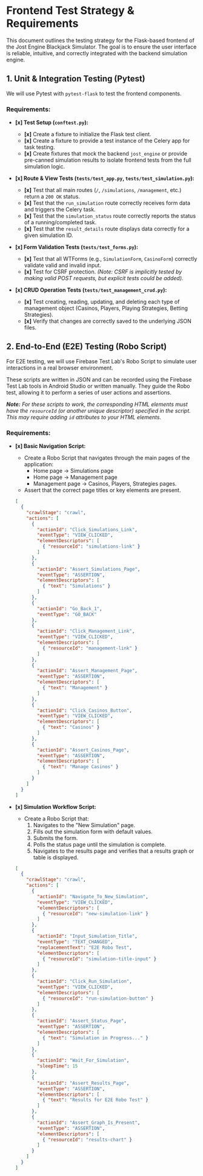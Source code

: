 # Frontend Test Strategy & Requirements

This document outlines the testing strategy for the Flask-based frontend of the Jost Engine Blackjack Simulator. The goal is to ensure the user interface is reliable, intuitive, and correctly integrated with the backend simulation engine.

## 1. Unit & Integration Testing (Pytest)

We will use Pytest with `pytest-flask` to test the frontend components.

### Requirements:

-   **[x] Test Setup (`conftest.py`):**
    -   **[x]** Create a fixture to initialize the Flask test client.
    -   **[x]** Create a fixture to provide a test instance of the Celery app for task testing.
    -   **[x]** Create fixtures that mock the backend `jost_engine` or provide pre-canned simulation results to isolate frontend tests from the full simulation logic.

-   **[x] Route & View Tests (`tests/test_app.py`, `tests/test_simulation.py`):**
    -   **[x]** Test that all main routes (`/`, `/simulations`, `/management`, etc.) return a `200 OK` status.
    -   **[x]** Test that the `run_simulation` route correctly receives form data and triggers the Celery task.
    -   **[x]** Test that the `simulation_status` route correctly reports the status of a running/completed task.
    -   **[x]** Test that the `result_details` route displays data correctly for a given simulation ID.

-   **[x] Form Validation Tests (`tests/test_forms.py`):**
    -   **[x]** Test that all WTForms (e.g., `SimulationForm`, `CasinoForm`) correctly validate valid and invalid input.
    -   **[x]** Test for CSRF protection. _(Note: CSRF is implicitly tested by making valid POST requests, but explicit tests could be added)._

-   **[x] CRUD Operation Tests (`tests/test_management_crud.py`):**
    -   **[x]** Test creating, reading, updating, and deleting each type of management object (Casinos, Players, Playing Strategies, Betting Strategies).
    -   **[x]** Verify that changes are correctly saved to the underlying JSON files.

## 2. End-to-End (E2E) Testing (Robo Script)

For E2E testing, we will use Firebase Test Lab's Robo Script to simulate user interactions in a real browser environment.

These scripts are written in JSON and can be recorded using the Firebase Test Lab tools in Android Studio or written manually. They guide the Robo test, allowing it to perform a series of user actions and assertions.

_**Note:** For these scripts to work, the corresponding HTML elements must have the `resourceId` (or another unique descriptor) specified in the script. This may require adding `id` attributes to your HTML elements._

### Requirements:

-   **[x] Basic Navigation Script:**
    -   Create a Robo Script that navigates through the main pages of the application:
        -   Home page -> Simulations page
        -   Home page -> Management page
        -   Management page -> Casinos, Players, Strategies pages.
    -   Assert that the correct page titles or key elements are present.

    ```json
    [
      {
        "crawlStage": "crawl",
        "actions": [
          {
            "actionId": "Click_Simulations_Link",
            "eventType": "VIEW_CLICKED",
            "elementDescriptors": [
              { "resourceId": "simulations-link" }
            ]
          },
          {
            "actionId": "Assert_Simulations_Page",
            "eventType": "ASSERTION",
            "elementDescriptors": [
              { "text": "Simulations" }
            ]
          },
          {
            "actionId": "Go_Back_1",
            "eventType": "GO_BACK"
          },
          {
            "actionId": "Click_Management_Link",
            "eventType": "VIEW_CLICKED",
            "elementDescriptors": [
              { "resourceId": "management-link" }
            ]
          },
          {
            "actionId": "Assert_Management_Page",
            "eventType": "ASSERTION",
            "elementDescriptors": [
              { "text": "Management" }
            ]
          },
          {
            "actionId": "Click_Casinos_Button",
            "eventType": "VIEW_CLICKED",
            "elementDescriptors": [
              { "text": "Casinos" }
            ]
          },
          {
            "actionId": "Assert_Casinos_Page",
            "eventType": "ASSERTION",
            "elementDescriptors": [
              { "text": "Manage Casinos" }
            ]
          }
        ]
      }
    ]
    ```

-   **[x] Simulation Workflow Script:**
    -   Create a Robo Script that:
        1.  Navigates to the "New Simulation" page.
        2.  Fills out the simulation form with default values.
        3.  Submits the form.
        4.  Polls the status page until the simulation is complete.
        5.  Navigates to the results page and verifies that a results graph or table is displayed.

    ```json
    [
      {
        "crawlStage": "crawl",
        "actions": [
          {
            "actionId": "Navigate_To_New_Simulation",
            "eventType": "VIEW_CLICKED",
            "elementDescriptors": [
              { "resourceId": "new-simulation-link" }
            ]
          },
          {
            "actionId": "Input_Simulation_Title",
            "eventType": "TEXT_CHANGED",
            "replacementText": "E2E Robo Test",
            "elementDescriptors": [
              { "resourceId": "simulation-title-input" }
            ]
          },
          {
            "actionId": "Click_Run_Simulation",
            "eventType": "VIEW_CLICKED",
            "elementDescriptors": [
              { "resourceId": "run-simulation-button" }
            ]
          },
          {
            "actionId": "Assert_Status_Page",
            "eventType": "ASSERTION",
            "elementDescriptors": [
              { "text": "Simulation in Progress..." }
            ]
          },
          {
            "actionId": "Wait_For_Simulation",
            "sleepTime": 15
          },
          {
            "actionId": "Assert_Results_Page",
            "eventType": "ASSERTION",
            "elementDescriptors": [
              { "text": "Results for E2E Robo Test" }
            ]
          },
          {
            "actionId": "Assert_Graph_Is_Present",
            "eventType": "ASSERTION",
            "elementDescriptors": [
              { "resourceId": "results-chart" }
            ]
          }
        ]
      }
    ]
    ```
